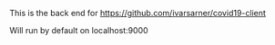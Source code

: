 This is the back end for https://github.com/ivarsarner/covid19-client

Will run by default on localhost:9000
